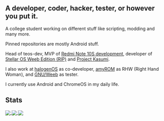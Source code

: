 A developer, coder, hacker, tester, or however you put it.
----------------------------------------------------------

A college student working on different stuff like scripting, modding and many more.

Pinned repositories are mostly Android stuff.

Head of teos-dev, MVP of <a href="https://github.com/RedmiNote10S">Redmi Note 10S development</a>, developer of <a href="https://github.com/Stellar-Weeb">Stellar OS Weeb Edition (RIP)</a> and <a href="https://github.com/ProjectKasumi">Project Kasumi</a>.

I also work at <a href="https://git.halogenos.org/halogenOS">halogenOS</a> as co-developer, <a href="https://github.com/amyROM">amyROM</a> as RHW (Right Hand Woman), and <a href="https://github.com/GNUWeeb">GNU/Weeb</a> as tester.

I currently use Android and ChromeOS in my daily life.

Stats
-----

<a href="https://github.com/windowz414">
  <img align="center" src="https://github-readme-stats.vercel.app/api?username=windowz414&show_icons=true&theme=nord&include_all_commits=true)](https://github.com/windowz414" />
</a>
<a href="https://github.com/windowz414">
  <img align="center" src="https://github-readme-stats.vercel.app/api/top-langs/?username=windowz414&langs_count=14&theme=nord&layout=compact" />
</a>
<a href="https://github.com/windowz414">
  <img align="center" src="https://github-readme-streak-stats.herokuapp.com?user=windowz414&theme=tokyonight&hide_border=true&date_format=M%20j%5B%2C%20Y%5D" />
</a>
